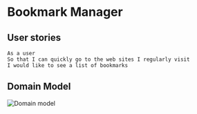 # Bookmark Manager

## User stories

```
As a user
So that I can quickly go to the web sites I regularly visit
I would like to see a list of bookmarks
```

## Domain Model

![Domain model](https://github.com/jo-quin/bookmark_manager/blob/master/domain_model.png)
